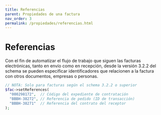 ```yaml
---
title: Referencias
parent: Propiedades de una factura
nav_order: 3
permalink: /propiedades/referencias.html
---
```


# Referencias
Con el fin de automatizar el flujo de trabajo que siguen las facturas electrónicas, tanto en envío como en recepción, desde la versión 3.2.2 del schema se pueden especificar identificadores que relacionen a la factura con otros documentos, empresas o personas.

```php
// NOTA: Solo para facturas según el schema 3.2.2 o superior
$fac->setReferences(
  "000298172",  // Código del expediente de contratación
  "BBBH-38272", // Referencia de pedido (ID de transacción)
  "BBBH-38271"  // Referencia del contrato del receptor
);
```
